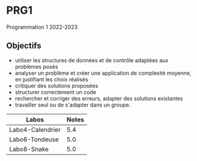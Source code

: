 # PRG1 
Programmation 1 2022-2023
## Objectifs
- utiliser les structures de données et de contrôle adaptées aux problèmes posés
- analyser un problème et créer une application de complexité moyenne, en justifiant les choix réalisés
- critiquer des solutions proposées
- structurer correctement un code
- rechercher et corriger des erreurs, adapter des solutions existantes
- travailler seul ou de s'adapter dans un groupe.

| Labos | Notes |
| ---- | ---- |
| Labo4-Calendrier | 5.4 |
| Labo6-Tondeuse | 5.0 |
| Labo8-Snake | 5.0 |
